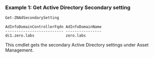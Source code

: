 ### Example 1: Get Active Directory Secondary setting
```powershell
Get-ZNAdSecondarySetting
```

```output
AdInfoDomainControllerFqdn AdInfoDomainName
-------------------------- ----------------
dc1.zero.labs              zero.labs
```

This cmdlet gets the secondary Active Directory settings under Asset Management.